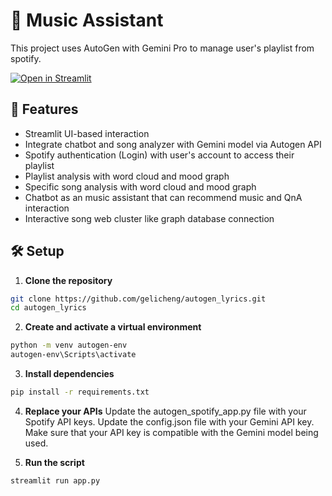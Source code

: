 # 🎵 Music Assistant

This project uses AutoGen with Gemini Pro to manage user's playlist from spotify. 

[![Open in Streamlit](https://static.streamlit.io/badges/streamlit_badge_black_white.svg)](https://musicmanager.streamlit.app/)

## 🚀 Features
- Streamlit UI-based interaction
- Integrate chatbot and song analyzer with Gemini model via Autogen API
- Spotify authentication (Login) with user's account to access their playlist
- Playlist analysis with word cloud and mood graph
- Specific song analysis with word cloud and mood graph
- Chatbot as an music assistant that can recommend music and QnA interaction
- Interactive song web cluster like graph database connection

## 🛠️ Setup

1. **Clone the repository**

```bash
git clone https://github.com/gelicheng/autogen_lyrics.git
cd autogen_lyrics
```

2. **Create and activate a virtual environment**

```bash
python -m venv autogen-env
autogen-env\Scripts\activate
```

3. **Install dependencies**

```bash
pip install -r requirements.txt
```

4. **Replace your APIs**
   Update the autogen_spotify_app.py file with your Spotify API keys.
   Update the config.json file with your Gemini API key. Make sure that your API key is compatible with the Gemini model being used.

5. **Run the script**

```bash
streamlit run app.py
```
